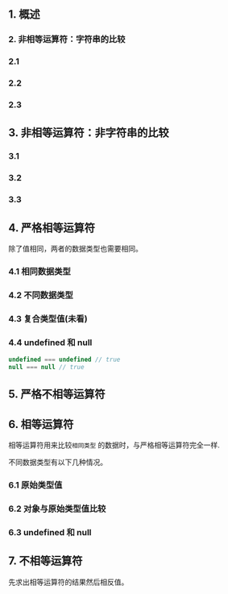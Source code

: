 ## 1. 概述

### 2. 非相等运算符：字符串的比较

### 2.1 

### 2.2 

### 2.3 

## 3. 非相等运算符：非字符串的比较

### 3.1 

### 3.2 

### 3.3 

## 4. 严格相等运算符

除了值相同，两者的数据类型也需要相同。

### 4.1 相同数据类型

### 4.2 不同数据类型

### 4.3 复合类型值(未看)

### 4.4 **undefined 和 null**

```javascript
undefined === undefined // true
null === null // true
```





## 5. 严格不相等运算符

## 6. 相等运算符

相等运算符用来比较`相同类型` 的数据时，与严格相等运算符完全一样.

不同数据类型有以下几种情况。

### 6.1 原始类型值

### 6.2 对象与原始类型值比较

### 6.3 undefined 和 null

## 7. 不相等运算符

先求出相等运算符的结果然后相反值。